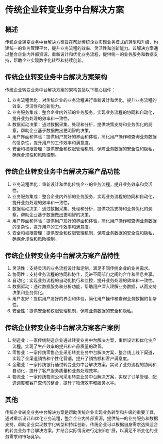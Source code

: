 # 传统企业转变业务中台解决方案

## 概述

传统企业转变业务中台解决方案旨在帮助传统企业实现业务模式的转型和升级，构建统一的业务管理平台，提升业务流程的效率、灵活性和创新能力。该解决方案通过整合企业内外部资源，重新设计和优化业务流程，提供统一的业务服务和数据支持，帮助企业实现数字化转型和持续创新。

## 传统企业转变业务中台解决方案架构

传统企业转变业务中台解决方案的架构包括以下核心组件：

1. 业务流程优化：对传统企业的业务流程进行重新设计和优化，提升业务流程的效率、灵活性和创新能力。
2. 业务服务集成：整合企业内外部的业务服务，实现业务流程的协同和自动化，提升业务处理的效率和一致性。
3. 数据驱动决策：通过数据采集、处理和分析，提供决策支持和业务优化的洞察，帮助企业基于数据做出更明智的决策。
4. 用户界面和体验：提供用户友好的界面和体验，简化用户操作和查询业务数据的复杂性，提升用户的工作效率和满意度。
5. 安全和权限管理：提供安全和权限管理机制，保障业务数据的安全性和隐私，确保合规性和风险控制。

## 传统企业转变业务中台解决方案产品功能

1. 业务流程优化：重新设计和优化传统企业的业务流程，提升业务效率和灵活性。
2. 业务服务集成：整合企业内外部的业务服务，实现业务流程的协同和自动化，提升业务处理的效率和一致性。
3. 数据驱动决策：通过数据采集、处理和分析，提供决策支持和业务优化的洞察，帮助企业基于数据做出更明智的决策。
4. 用户界面和体验：提供用户友好的界面和体验，简化用户操作和查询业务数据的复杂性，提升用户的工作效率和满意度。
5. 安全和权限管理：提供安全和权限管理机制，保障业务数据的安全性和隐私，确保合规性和风险控制。

## 传统企业转变业务中台解决方案产品特性

1. 灵活性：支持灵活的业务流程设计和定制，满足不同传统企业的业务需求。
2. 协同性：支持业务流程的协同和协作，促进不同部门之间的合作和信息共享。
3. 自动化：实现业务流程的自动化执行和监控，提升业务处理的效率和一致性。
4. 数据驱动：通过数据服务和分析功能，帮助用户深入理解业务数据，从而支持决策和业务优化。
5. 用户友好：提供用户友好的界面和体验，简化用户操作和查询业务数据的复杂性。
6. 安全性：提供安全和权限管理机制，保障业务数据的安全和隐私。

## 传统企业转变业务中台解决方案客户案例

1. 制造业：一家传统制造企业通过转变业务中台解决方案，重新设计和优化生产流程，实现了生产效率的提升和产品质量的改善。
2. 零售业：一家传统零售企业采用转变业务中台解决方案，整合线上线下渠道，实现了全渠道销售和个性化营销，提升了销售额和客户满意度。
3. 金融业：一家传统银行通过转变业务中台解决方案，实现了业务流程的协同和自动化，提升了客户服务质量和业务处理效率。
4. 物流业：一家传统物流公司采用转变业务中台解决方案，实现了订单管理、配送调度和客户查询的整合，提升了物流效率和服务水平。

## 其他

传统企业转变业务中台解决方案是帮助传统企业实现业务转型和升级的重要工具，通过重新设计和优化业务流程，整合企业内外部资源，提供统一的业务服务和数据支持，帮助企业实现数字化转型和持续创新。传统企业可以根据自身需求选择适合的转变业务中台解决方案，并结合实际情况进行定制和扩展，以满足不断变化的业务需求和市场竞争。
